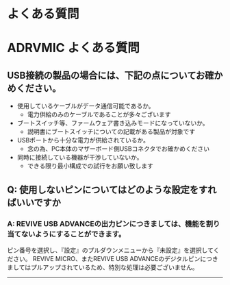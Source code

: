 # よくある質問

# ADRVMIC よくある質問

## USB接続の製品の場合には、下記の点についてお確かめください。

 - 使用しているケーブルがデータ通信可能であるか。
   - 電力供給のみのケーブルであることが多々ございます
 - ブートスイッチ等、ファームウェア書き込みモードになっていないか。
   - 説明書にブートスイッチについての記載がある製品が対象です
 - USBポートから十分な電力が供給されているか。
   - 念の為、PC本体のマザーボード側USBコネクタでお確かめください
 - 同時に接続している機器が干渉していないか。
   - できる限り最小構成での試行をお願い致します

## Q: 使用しないピンについてはどのような設定をすればいいですか

### A: REVIVE USB ADVANCEの出力ピンにつきましては、機能を割り当てないようにすることができます。
ピン番号を選択し、『設定』のプルダウンメニューから『未設定』を選択してください。
REVIVE MICRO、またREVIVE USB ADVANCEのデジタルピンにつきましてはプルアップされているため、特別な処理は必要ございません。

----
